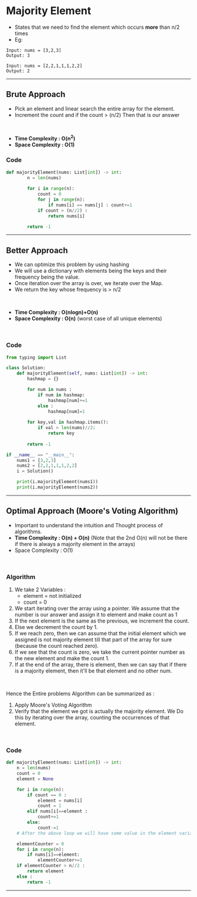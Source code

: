 # Majority Element 

- States that we need to find the element which occurs **more** than n/2 times 
- Eg:
```
Input: nums = [3,2,3]
Output: 3

Input: nums = [2,2,1,1,1,2,2]
Output: 2
```

---

## Brute Approach 

- Pick an element and linear search the entire array for the element. 
- Increment the count and if the count > (n/2) Then that is our answer 

<br>

- **Time Complexity : O(n<sup>2</sup>)**
- **Space Complexity : O(1)**

### Code 

```python
def majorityElement(nums: List[int]) -> int:
        n = len(nums)
        
        for i in range(n):
            count = 0
            for j in range(n):
                if nums[i] == nums[j] : count+=1
            if count > (n//2) : 
                return nums[i]

        return -1
```

---

## Better Approach 

- We can optimize this problem by using hashing 
- We will use a dictionary with elements being the keys and their frequency being the value.
- Once iteration over the array is over, we iterate over the Map.
- We return the key whose frequency is > n/2

<br>

- **Time Complexity : O(nlogn)+O(n)**
- **Space Complexity : O(n)** (worst case of all unique elements)

<br>

### Code 

```python 
from typing import List 

class Solution:
    def majorityElement(self, nums: List[int]) -> int:
        hashmap = {}

        for num in nums : 
            if num in hashmap:
                hashmap[num]+=1
            else : 
                hashmap[num]=1
        
        for key,val in hashmap.items():
            if val > len(nums)//2:
                return key
        
        return -1

if __name__ == "__main__":
    nums1 = [3,2,3]
    nums2 = [2,2,1,1,1,2,2]
    i = Solution()

    print(i.majorityElement(nums1))
    print(i.majorityElement(nums2))
```

---

## Optimal Approach (Moore's Voting Algorithm)

- Important to understand the intuition and Thought process of algorithms. 
- **Time Complexity : O(n) + O(n)** (Note that the 2nd O(n) will not be there if there is always a majority element in the arrays)
- Space Complexity : O(1)


<br>

### Algorithm 

1. We take 2 Variables : 
    - element = not initialized 
    - count = 0
2. We start iterating over the array using a pointer. We assume that the number is our answer and assign it to element and make count as 1 
3. If the next element is the same as the previous, we increment the count. 
4. Else we decrement the count by 1. 
5. If we reach zero, then we can assume that the initial element which we assigned is not majority element till that part of the array for sure (because the count reached zero). 
6. If we see that the count is zero, we take the current pointer number as the new element and make the count 1.
7. If at the end of the array, there is element, then we can say that if there is a majority element, then it'll be that element and no other num. 

<br>

Hence the Entire problems Algorithm can be summarized as : 
1. Apply Moore's Voting Algorithm 
2. Verify that the element we got is actually the majority element. We Do this by iterating over the array, counting the occurrences of that element. 

<br>

### Code 

```python 
def majorityElement(nums: List[int]) -> int:
    n = len(nums)
    count = 0
    element = None

    for i in range(n):
        if count == 0 :
            element = nums[i]
            count = 1
        elif nums[i]==element :
            count+=1
        else:
            count-=1
    # After the above loop we will have some value in the element variable. 

    elementCounter = 0
    for i in range(n):
        if nums[i]==element:
            elementCounter+=1
    if elementCounter > n//2 :
        return element
    else : 
        return -1
```

---